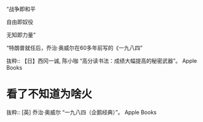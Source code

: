 “战争即和平

自由即奴役

无知即力量”

“特朗普就任后，乔治·奥威尔在60多年前写的《一九八四”

抜粋:: 【日】西冈一诚, 陈小咖  “高分读书法：成绩大幅提高的秘密武器”。 Apple Books  

# 看了不知道为啥火

抜粋:: [英] 乔治·奥威尔  “一九八四（企鹅经典）”。 Apple Books  
